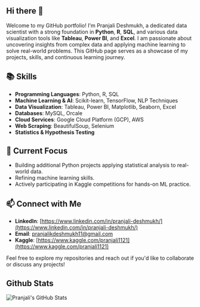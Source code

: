 ## Hi there 👋

Welcome to my GitHub portfolio! I'm Pranjali Deshmukh, a dedicated data scientist with a strong foundation in **Python**, **R**, **SQL**, and various data visualization tools like **Tableau**, **Power BI**, and **Excel**. I am passionate about uncovering insights from complex data and applying machine learning to solve real-world problems. This GitHub page serves as a showcase of my projects, skills, and continuous learning journey.

## 📚 Skills
- **Programming Languages**: Python, R, SQL
- **Machine Learning & AI**: Scikit-learn, TensorFlow, NLP Techniques
- **Data Visualization**: Tableau, Power BI, Matplotlib, Seaborn, Excel
- **Databases**: MySQL, Orcale
- **Cloud Services**: Google Cloud Platform (GCP), AWS
- **Web Scraping**: BeautifulSoup, Selenium
- **Statistics & Hypothesis Testing**


## 🌱 Current Focus
- Building additional Python projects applying statistical analysis to real-world data.
- Refining machine learning skills.
- Actively participating in Kaggle competitions for hands-on ML practice.

## 📫 Connect with Me
- **LinkedIn**: [https://www.linkedin.com/in/pranjali-deshmukh/](https://www.linkedin.com/in/pranjali-deshmukh/)
- **Email**: [pranjalikdeshmukh11@gmail.com](mailto:pranjalikdeshmukh11@gmail.com)
- **Kaggle**: [https://www.kaggle.com/pranjali1121](https://www.kaggle.com/pranjali1121)

Feel free to explore my repositories and reach out if you'd like to collaborate or discuss any projects!

## Github Stats 
![Pranjali's GitHub Stats](https://github-readme-stats.vercel.app/api?username=PranjaliD11&show_icons=true&theme=radical)


